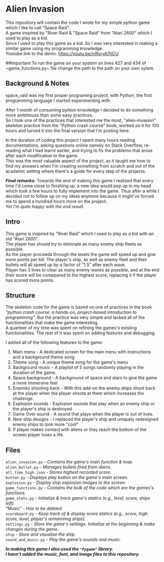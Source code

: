 # Alien Invasion
This repository will contain the code I wrote for my simple python game which I like to call "Space Raid". <br />
A game inspired by "River Raid & "Space Raid" from "Atari 2600" which I used to play as a kid. <br />
Since I used to play this game as a kid. So I was very interested in making a similar game using my programming knowledge. <br />
Youtube link to the demo: https://youtu.be/vjRvryA7hCU

##Important
To run the game on your system on lines 427 and 434 of ~game_functions.py~ file change the path to the path on your own sytem.

## Background & Notes
space_raid was my first proper programing project, with Python, the first programming language I started experimenting with. <br />

After 1 month of consuming pyhton knwoledge I decided to do something more ambitiouss than some easy practices. <br />
So I took one of the practices that interested me the most, "alien-invasion" skeleton practice from the "Python crash course" book, worked on it for 100 hours and turned it into the final version that I'm posting here. <br />


In the duration of coding this project I spent many hours reading documentations, asking questions online namely on Stack Overflow, re-reading
what I had learnt earlier, and trying to fix the problems that arose after each modification to the game. <br />
This was the most valuable aspect of the project, as it taught me how to find my answers when I'm creating something from scratch and out of the academic setting where there's a guide for every step of the projects.


***Final remarks:***
Towards the end of making this game I realized that every time I'd come close to finishing up, a new idea would pop up in my head which took a few hours to fully implement into the game. Thus after a while I decided not to follow up on my ideas anymore because it might've forced me to spend a hundred hours more on the project. <br />
*Yet I'm quite happy with the end result.*



## Intro
This game is inspired by "River Raid" which I used to play as a kid with an old "Atari 2600". <br />
The player has should try to eliminate as many enemy ship fleets as possible. <br />
As the player proceeds through the levels the game will speed up and give more points per kill. The player's ship, as well as enemy fleet and their bullets will all speed up by a factor of "1.5" after each wave. <br />
Player has 3 lives to clear as many enemy waves as possible, and at the end their score will be comppared to the highest score, replacing it if the player has scored more points. <br />

## Structure
The skeleton code for the game is based on one of practices in the book *"python crash course: a hands-on, project-based introduction to programming"*.
But the practice was very simple and lacked all of the functionalities that make the game interesting. <br />
A quarteer of my time was spent on refining the games's existing functionalities. The rest of it was spent on adding features and debugging. 


I added all of the following features to the game:
1. Main menu - A dedicated screen for the main menu with instructions and a background theme song 
2. Theme song - A unique theme song for the game's menu
3. Background music - A playlist of 5 songs randomly playing in the duration of the game.
4. Space background - A background of space and stars to give the game a more immersive feel
5. Enemies shooting back - With this add-on the enemy ships shoot back at the player when the player shoots at them which increases the challenge.
6. Explosion sounds - Explosion sounds that play when an enemy ship or the player's ship is destroyed
7. Game Over sound - A sound that plays when the player is out of lives.
8. New ship designs - I replaced the player's ship and uniquely redesigned enemy ships to look  more *"cool"*
9. If player makes contact with aliens or they reach the bottom of the screen player loses a life.


## Files
```alien_invasion.py``` - *Contains the game's main function & loop.* <br />
```alien_bullet.py``` - *Manages bullets fired from aliens.* <br />
```all_time_high.json``` - *Stores highest recorded score.* <br />
```button.py``` - *Displays play button on the game's main screen.* <br />
```explosion.py``` - *Display ship explosion images to the screen.* <br />
```game_functions.py``` - *Contains the bulk of the code which are the games's functions.* <br />
```game_stats.py``` - *Initialize & track game's statics (e.g., level, score, ships left).* <br />
"Music" - *Has to be deleted*  <br /> 
```scoreboard.py``` - *Keep track of & display score statics (e.g., score, high score, level, player's remaininng ships).* <br /> 
```settings.py``` - *Store the game's settings. Initialize at the beginning & make changes during the game.* <br /> 
```ship``` - *Store and visualize the ship.* <br />
```sound_and_music.py``` - *Play the game's sounds and music.* <br />



***In making this game I also used the ```"Pygame"``` library.*** <br />
***I havn't added the music, font, and image files to this repository.*** <br />



